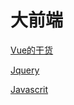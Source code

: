 # 大前端



[Vue的干货](Vue%E7%9A%84%E5%B9%B2%E8%B4%A7/Vue%E7%9A%84%E5%B9%B2%E8%B4%A7.md)

[Jquery](Jquery/Jquery.md)

[Javascrit](Javascrit/Javascrit.md)



